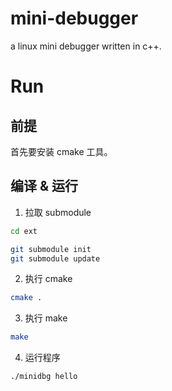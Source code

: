 # mini-debugger

a linux mini debugger written in c++.

# Run

## 前提

首先要安装 cmake 工具。

## 编译 & 运行

1. 拉取 submodule

```sh
cd ext

git submodule init
git submodule update

```

2. 执行 cmake

```sh
cmake .
```

3. 执行 make

```sh
make
```

4. 运行程序

```sh
./minidbg hello
```
